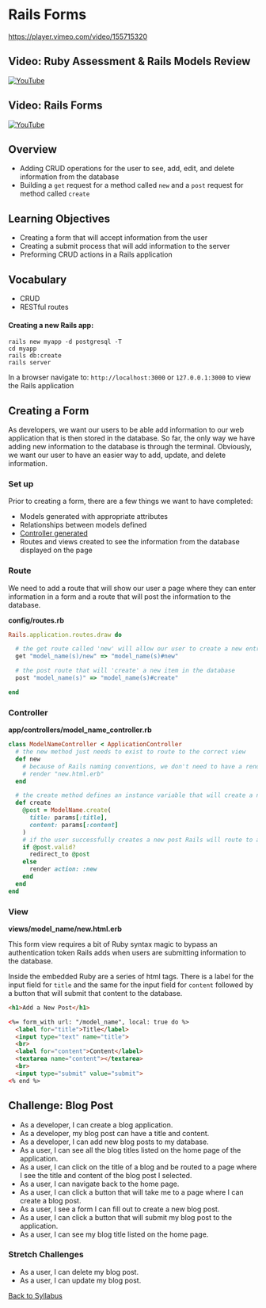 # Rails Forms

https://player.vimeo.com/video/155715320

## Video: Ruby Assessment & Rails Models Review

[![YouTube](http://img.youtube.com/vi/-CDpoSQTme0/0.jpg)](https://www.youtube.com/watch?v=-CDpoSQTme0)

## Video: Rails Forms

[![YouTube](http://img.youtube.com/vi/9UGcF6pnAag/0.jpg)](https://www.youtube.com/watch?v=9UGcF6pnAag)

## Overview
- Adding CRUD operations for the user to see, add, edit, and delete information from the database
- Building a `get` request for a method called `new` and a `post` request for method called `create`

## Learning Objectives
- Creating a form that will accept information from the user
- Creating a submit process that will add information to the server
- Preforming CRUD actions in a Rails application

## Vocabulary
- CRUD
- RESTful routes

#### Creating a new Rails app:
```
rails new myapp -d postgresql -T
cd myapp
rails db:create
rails server
```

In a browser navigate to:
`http://localhost:3000`
or
`127.0.0.1:3000` to view the Rails application

## Creating a Form

As developers, we want our users to be able add information to our web application that is then stored in the database. So far, the only way we have adding new information to the database is through the terminal. Obviously, we want our user to have an easier way to add, update, and delete information.

### Set up
Prior to creating a form, there are a few things we want to have completed:
- Models generated with appropriate attributes
- Relationships between models defined
- [Controller generated](./01rails_routes_controllers_views.md)
- Routes and views created to see the information from the database displayed on the page

### Route

We need to add a route that will show our user a page where they can enter information in a form and a route that will post the information to the database.

**config/routes.rb**

```ruby
Rails.application.routes.draw do

  # the get route called 'new' will allow our user to create a new entry
  get "model_name(s)/new" => "model_name(s)#new"

  # the post route that will 'create' a new item in the database
  post "model_name(s)" => "model_name(s)#create"

end
```

### Controller

**app/controllers/model_name_controller.rb**

```ruby
class ModelNameController < ApplicationController
  # the new method just needs to exist to route to the correct view
  def new
    # because of Rails naming conventions, we don't need to have a render here, but really this is happening:
    # render "new.html.erb"
  end

  # the create method defines an instance variable that will create a new instance of the model with a title and content provided by the user
  def create
    @post = ModelName.create(
      title: params[:title],
      content: params[:content]
    )
    # if the user successfully creates a new post Rails will route to a view of that post, otherwise it will stay on the form
    if @post.valid?
      redirect_to @post
    else
      render action: :new
    end
  end
end
```

### View

**views/model_name/new.html.erb**

This form view requires a bit of Ruby syntax magic to bypass an authentication token Rails adds when users are submitting information to the database.

Inside the embedded Ruby are a series of html tags. There is a label for the input field for `title` and the same for the input field for `content` followed by a button that will submit that content to the database.

```html
<h1>Add a New Post</h1>

<%= form_with url: "/model_name", local: true do %>
  <label for="title">Title</label>
  <input type="text" name="title">
  <br>
  <label for="content">Content</label>
  <textarea name="content"></textarea>
  <br>
  <input type="submit" value="submit">
<% end %>
```

## Challenge: Blog Post
- As a developer, I can create a blog application.
- As a developer, my blog post can have a title and content.
- As a developer, I can add new blog posts to my database.
- As a user, I can see all the blog titles listed on the home page of the application.
- As a user, I can click on the title of a blog and be routed to a page where I see the title and content of the blog post I selected.
- As a user, I can navigate back to the home page.
- As a user, I can click a button that will take me to a page where I can create a blog post.
- As a user, I see a form I can fill out to create a new blog post.
- As a user, I can click a button that will submit my blog post to the application.
- As a user, I can see my blog title listed on the home page.

### Stretch Challenges
- As a user, I can delete my blog post.
- As a user, I can update my blog post.

[Back to Syllabus](../README.md)
